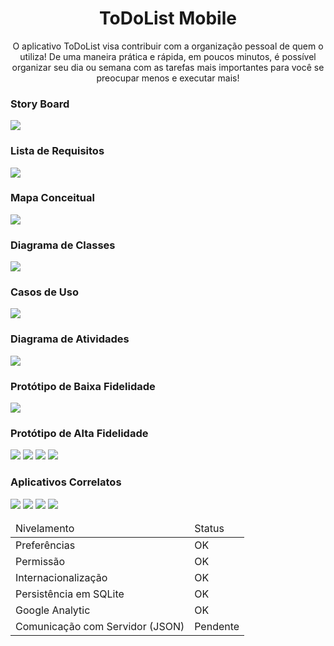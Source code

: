 <h1 align=center> ToDoList Mobile </h1>
<p align=center> O aplicativo ToDoList visa contribuir
com a organização pessoal de quem o utiliza! De uma
maneira prática e rápida, em poucos minutos, é possível
organizar seu dia ou semana com as tarefas mais importantes
para você se preocupar menos e executar mais!</p>


<h3> Story Board </h3>
<img src="Documentacao/Storyboard/storyboard-app-highres.png" />

<h3> Lista de Requisitos </h3>
<img src="Documentacao/Requisitos/Lista de Requisitos.jpg" />

<h3> Mapa Conceitual </h3>
<img src="Documentacao/Diagramas/Mapa conceitual.jpeg" />

<h3> Diagrama de Classes </h3>
<img src="Documentacao/Diagramas/Diagrama de classes.jpeg" />

<h3> Casos de Uso </h3>
<img src="Documentacao/Diagramas/Diagrama de Casos de uso.jpeg" />

<h3> Diagrama de Atividades </h3>
<img src="Documentacao/Diagramas/Diagrama de Atividades.jpeg" />

<h3> Protótipo de Baixa Fidelidade </h3>
<img src="Documentacao/Prototipos/Baixa Fidelidade.png" />

<h3> Protótipo de Alta Fidelidade </h3>
<img src="Documentacao/Prototipos/AltaF_NovaTarefa.jpg" />
<img src="Documentacao/Prototipos/AltaF_Maps.jpg" />
<img src="Documentacao/Prototipos/AltaF_Listapg.jpg" />
<img src="Documentacao/Prototipos/AltaF_TelaItem.jpg" />

<h3> Aplicativos Correlatos </h3>
<img src="Documentacao/Aplicativos Correlatos/microsoft_todo.jpg" />
<img src="Documentacao/Aplicativos Correlatos/todoist.jpg" />
<img src="Documentacao/Aplicativos Correlatos/anydo.jpg" />
<img src="Documentacao/Aplicativos Correlatos/googlekeep.jpg" />

<table>
<thead>
<tr><td>Nivelamento</td><td>Status</td></tr>
</thead>
<tbody>
<tr>
 <td>Preferências</td>
 <td>OK</td>
</tr>
<tr>
 <td>Permissão</td>
 <td>OK</td>
</tr>
<tr>
 <td>Internacionalização</td>
 <td>OK</td>
</tr>
<tr>
 <td>Persistência em SQLite</td>
 <td>OK</td>
</tr>
<tr>
 <td>Google Analytic</td>
 <td>OK</td>
</tr>
<tr>
 <td>Comunicação com Servidor (JSON)</td>
 <td>Pendente</td>
</tr>
</tbody>
</table>
